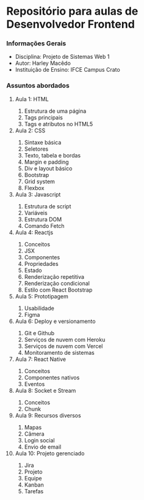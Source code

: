 <h1>Repositório para aulas de Desenvolvedor Frontend</h1>

<h3>Informações Gerais</h3>
<ul>
    <li>Disciplina: Projeto de Sistemas Web 1</li>
    <li>Autor: Harley Macêdo</li>
    <li>Instituição de Ensino: IFCE Campus Crato</li>
</ul>

<h3>Assuntos abordados</h3>
<ol>
    <li>Aula 1: HTML</li>
    <ol>
        <li>Estrutura de uma página</li>
        <li>Tags principais</li>
        <li>Tags e atributos no HTML5</li>
    </ol>
    <li>Aula 2: CSS</li>
    <ol>
        <li>Sintaxe básica</li>
        <li>Seletores</li>
        <li>Texto, tabela e bordas</li>
        <li>Margin e padding</li>
        <li>Div e layout básico</li>
        <li>Bootstrap</li>
        <li>Grid system</li>
        <li>Flexbox</li>            
    </ol>
    <li>Aula 3: Javascript</li>
    <ol>
        <li>Estrutura de script</li>
        <li>Variáveis</li>
        <li>Estrutura DOM</li>
        <li>Comando Fetch</li>
    </ol>
    <li>Aula 4: Reactjs</li>
    <ol>
        <li>Conceitos</li> 
        <li>JSX</li>
        <li>Componentes</li>
        <li>Propriedades</li>
        <li>Estado</li>
        <li>Renderização repetitiva</li>
        <li>Renderização condicional</li>
        <li>Estilo com React Bootstrap</li>
    </ol>
    <li>Aula 5: Prototipagem</li>
    <ol>
        <li>Usabilidade</li>
        <li>Figma</li>
    </ol>
    <li>Aula 6: Deploy e versionamento</li>
    <ol>
        <li>Git e Github</li>
        <li>Serviços de nuvem com Heroku</li>
        <li>Serviços de nuvem com Vercel</li>
        <li>Monitoramento de sistemas</li>          
    </ol>
    <li>Aula 7: React Native</li>
    <ol>
        <li>Conceitos</li>
        <li>Componentes nativos</li>
        <li>Eventos</li>
    </ol>
    <li>Aula 8: Socket e Stream</li>
    <ol>
        <li>Conceitos</li>
        <li>Chunk</li>
    </ol>
    <li>Aula 9: Recursos diversos</li>
    <ol>
        <li>Mapas</li>
        <li>Câmera</li>
        <li>Login social</li>
        <li>Envio de email</li>
    </ol>
    <li>Aula 10: Projeto gerenciado</li>
    <ol>
        <li>Jira</li>
        <li>Projeto</li>
        <li>Equipe</li>
        <li>Kanban</li>
        <li>Tarefas</li>
    </ol>
</ul>